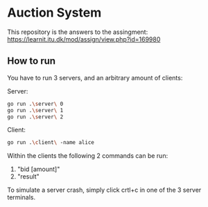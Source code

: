 # Auction System

This repository is the answers to the assingment:
https://learnit.itu.dk/mod/assign/view.php?id=169980

## How to run

You have to run 3 servers, and an arbitrary amount of clients:

Server:

```sh
go run .\server\ 0
go run .\server\ 1
go run .\server\ 2
```

Client:

```sh
go run .\client\ -name alice
```
Within the clients the following 2 commands can be run:
1. "bid [amount]"
2. "result"

To simulate a server crash, simply click crtl+c in one of the 3 server terminals.
